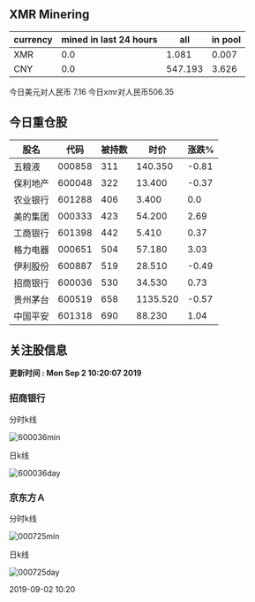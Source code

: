 ## XMR Minering

|currency|mined in last 24 hours|all|in pool|
|---|---|---|---|
|XMR|0.0|1.081|0.007|
|CNY|0.0|547.193|3.626|

今日美元对人民币 7.16	今日xmr对人民币506.35


## 今日重仓股 

|股名|代码|被持数|时价|涨跌%|
|---|---|---|---|---|
|五粮液|000858|311|140.350|-0.81|
|保利地产|600048|322|13.400|-0.37|
|农业银行|601288|406|3.400|0.0|
|美的集团|000333|423|54.200|2.69|
|工商银行|601398|442|5.410|0.37|
|格力电器|000651|504|57.180|3.03|
|伊利股份|600887|519|28.510|-0.49|
|招商银行|600036|530|34.530|0.73|
|贵州茅台|600519|658|1135.520|-0.57|
|中国平安|601318|690|88.230|1.04|

## 关注股信息
**更新时间 : Mon Sep  2 10:20:07 2019**
### 招商银行 
分时k线

![600036min](http://image.sinajs.cn/newchart/min/n/sh600036.gif)

日k线

![600036day](http://image.sinajs.cn/newchart/daily/n/sh600036.gif)

### 京东方Ａ 
分时k线

![000725min](http://image.sinajs.cn/newchart/min/n/sz000725.gif)

日k线

![000725day](http://image.sinajs.cn/newchart/daily/n/sz000725.gif)

2019-09-02 10:20